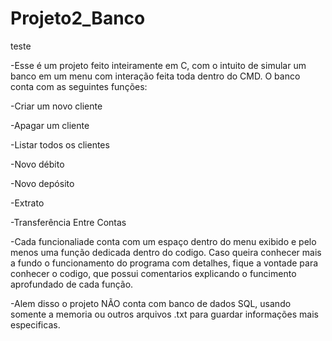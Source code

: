 ﻿# Projeto2_Banco

teste 

-Esse é um projeto feito inteiramente em C, com o intuito de simular um banco em um menu com interação feita toda dentro do CMD. O banco conta com as seguintes funções:

-Criar um novo cliente

-Apagar um cliente

-Listar todos os clientes

-Novo débito

-Novo depósito

-Extrato

-Transferência Entre Contas


-Cada funcionaliade conta com um espaço dentro do menu exibido e pelo menos uma função dedicada dentro do codigo. Caso queira conhecer mais a fundo o funcionamento do programa com detalhes, fique a vontade para conhecer o codigo, que possui comentarios explicando o funcimento aprofundado de cada função.

-Alem disso o projeto NÃO conta com banco de dados SQL, usando somente a memoria ou outros arquivos .txt para guardar informações mais especificas.
